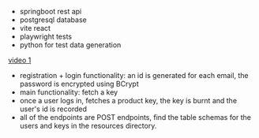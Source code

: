 - springboot rest api
- postgresql database 
- vite react 
- playwright tests
- python for test data generation

[video 1](https://www.linkedin.com/posts/activity-7354241297332727808-oMzq?utm_source=share&utm_medium=member_desktop&rcm=ACoAADVzO_EBHjfY4wPHkqzOhtYPQLsaVvgwgIw) 

- registration + login functionality: an id is generated for each email, the password is encrypted using BCrypt
- main functionality: fetch a key
- once a user logs in, fetches a product key, the key is burnt and the user's id is recorded
- all of the endpoints are POST endpoints, find the table schemas for the users and keys in the resources directory.
  
